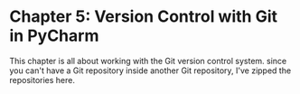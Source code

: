 # Chapter 5: Version Control with Git in PyCharm
This chapter is all about working with the Git version control system.  since you can't have a Git repository inside another Git repository, I've zipped the repositories here.